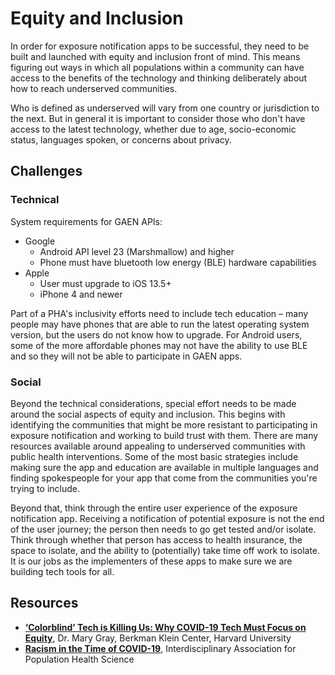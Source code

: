 # Equity and Inclusion

In order for exposure notification apps to be successful, they need to be built and launched with equity and inclusion front of mind. This means figuring out ways in which all populations within a community can have access to the benefits of the technology and thinking deliberately about how to reach underserved communities.

Who is defined as underserved will vary from one country or jurisdiction to the next. But in general it is important to consider those who don't have access to the latest technology, whether due to age, socio-economic status, languages spoken, or concerns about privacy.

## Challenges

### Technical

System requirements for GAEN APIs:

* Google
    * Android API level 23 (Marshmallow) and higher
    * Phone must have bluetooth low energy (BLE) hardware capabilities
* Apple
    * User must upgrade to iOS 13.5+
    * iPhone 4 and newer

Part of a PHA's inclusivity efforts need to include tech education – many people may have phones that are able to run the latest operating system version, but the users do not know how to upgrade. For Android users, some of the more affordable phones may not have the ability to use BLE and so they will not be able to participate in GAEN apps.

### Social

Beyond the technical considerations, special effort needs to be made around the social aspects of equity and inclusion. This begins with identifying the communities that might be more resistant to participating in exposure notification and working to build trust with them. There are many resources available around appealing to underserved communities with public health interventions. Some of the most basic strategies include making sure the app and education are available in multiple languages and finding spokespeople for your app that come from the communities you're trying to include.

Beyond that, think through the entire user experience of the exposure notification app. Receiving a notification of potential exposure is not the end of the user journey; the person then needs to go get tested and/or isolate. Think through whether that person has access to health insurance, the space to isolate, and the ability to (potentially) take time off work to isolate. It is our jobs as the implementers of these apps to make sure we are building tech tools for all.

## Resources

* [**‘Colorblind’ Tech is Killing Us: Why COVID-19 Tech Must Focus on Equity**](https://medium.com/berkman-klein-center/colorblind-tech-is-killing-us-why-covid-19-tech-must-focus-on-equity-9cd2b67cf84c), Dr. Mary Gray, Berkman Klein Center, Harvard University
* [**Racism in the Time of COVID-19**](https://iaphs.org/racism-in-the-time-of-covid-19/), Interdisciplinary Association for Population Health Science
